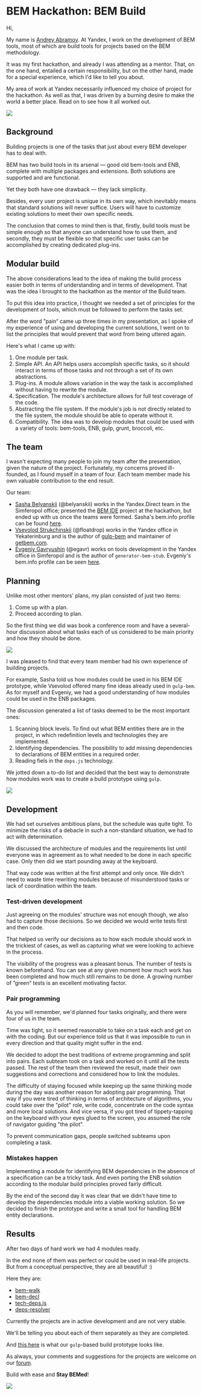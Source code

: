 # BEM Hackathon: BEM Build

Hi,

My name is [Andrey Abramov](https://en.bem.info/authors/abramov-andrey/). At Yandex, I work on the development of BEM tools, most of which are build tools for projects based on the BEM methodology.

It was my first hackathon, and already I was attending as a mentor. That, on the one hand, entailed a certain responsibility, but on the other hand, made for a special experience, which I'd like to tell you about.

My area of work at Yandex necessarily influenced my choice of project for the hackathon. As well as that, I was driven by a burning desire to make the world a better place. Read on to see how it all worked out.

![](https://img-fotki.yandex.ru/get/16138/44214498.bb/0_9bbc7_29c1a57a_XL.jpg)

## Background

Building projects is one of the tasks that just about every BEM developer has to deal with.

BEM has two build tools in its arsenal — good old bem-tools and ENB, complete with multiple packages and extensions. Both solutions are supported and are functional.

Yet they both have one drawback — they lack simplicity.

Besides, every user project is unique in its own way, which inevitably means that standard solutions will never suffice. Users will have to customize existing solutions to meet their own specific needs.

The conclusion that comes to mind then is that, firstly, build tools must be simple enough so that anyone can understand how to use them, and secondly, they must be flexible so that specific user tasks can be accomplished by creating dedicated plug-ins.

## Modular build

The above considerations lead to the idea of making the build process easier both in terms of understanding and in terms of development. That was the idea I brought to the hackathon as the mentor of the Build team.

To put this idea into practice, I thought we needed a set of principles for the development of tools, which must be followed to perform the tasks set. 

After the word ”pain“ came up three times in my presentation, as I spoke of my experience of using and developing the current solutions, I went on to list the principles that would prevent that word from being uttered again.

Here's what I came up with:

  1. One module per task.
  2. Simple API. 
	An API helps users accomplish specific tasks, so it should interact in terms of those tasks and not through a set of its own abstractions.
  3. Plug-ins.
	A module allows variation in the way the task is accomplished without having to rewrite the module.
  4. Specification.
	The module's architecture allows for full test coverage of the code.
  5. Abstracting the file system.
	If the module's job is not directly related to the file system, the module should be able to operate without it.
  6. Compatibility.
	The idea was to develop modules that could be used with a variety of tools: bem-tools, ENB, gulp, grunt, broccoli, etc.

## The team

I wasn't expecting many people to join my team after the presentation, given
the nature of the project. Fortunately, my concerns proved ill-founded, as I found myself in a team of four. Each team member made his own valuable contribution to the end result.

Our team:

  * [Sasha Belyanskii](https://events.yandex.ru/lib/people/610407/) (@belyanskii) works in the Yandex.Direct team in the Simferopol office; presented the [BEM IDE](https://en.bem.info/blog/first-bem-ide/) project at the hackathon, but ended up with us once the teams were formed. Sasha's bem.info profile can be found [here](https://en.bem.info/authors/belyanskii-alexandr/).
  * [Vsevolod Strukchinskii](https://events.yandex.ru/lib/people/9466/) (@floatdrop) works in the Yandex office in Yekaterinburg and is the author of [gulp-bem](http://github.com/floatdrop/gulp-bem) and maintainer of [getbem.com](https://getbem.com).
  * [Evgeniy Gavryushin](https://events.yandex.ru/lib/people/423628/) (@egavr) works on tools development in the Yandex office in Simferopol and is the author of `generator-bem-stub`. Evgeniy's bem.info profile can be seen [here](https://en.bem.info/authors/gavryushin-evgeny/).

## Planning

Unlike most other mentors' plans, my plan consisted of just two items:

  1. Come up with a plan.
  2. Proceed according to plan.

So the first thing we did was book a conference room and have a several-hour discussion about what tasks each of us considered to be main priority and how they should be done.

![](https://img-fotki.yandex.ru/get/16115/44214498.bc/0_9bbed_a19cf4db_XL.jpg)

I was pleased to find that every team member had his own experience of building projects.

For example, Sasha told us how modules could be used in his BEM IDE prototype, while Vsevolod offered many fine ideas already used in `gulp-bem`. As for myself and Evgeniy, we had a good understanding of how modules could be used in the ENB packages.

The discussion generated a list of tasks deemed to be the most important ones:

  1. Scanning block levels.
	To find out what BEM entities there are in the project, in which redefinition levels and technologies they are implemented.
  2. Identifying dependencies.
	The possibility to add missing dependencies to declarations of BEM entities in a required order.
  3. Reading fiels in the `deps.js` technology.

We jotted down a to-do list and decided that the best way to demonstrate how modules work was to create a build prototype using `gulp`.

![](https://img-fotki.yandex.ru/get/15517/44214498.bc/0_9bbf0_4f398d3a_XL.jpg)

## Development

We had set ourselves ambitious plans, but the schedule was quite tight. To minimize the risks of a debacle in such a non-standard situation, we had to act with determination.

We discussed the architecture of modules and the requirements list until everyone was in agreement as to what needed to be done in each specific case. Only then did we start pounding away at the keyboard.

That way code was written at the first attempt and only once. We didn't need to waste time rewriting modules because of misunderstood tasks or lack of coordination within the team.

### Test-driven development

Just agreeing on the modules' structure was not enough though, we also had to capture those decisions. So we decided we would write tests first and then code.

That helped us verify our decisions as to how each module should work in the trickiest of cases, as well as capturing what we were looking to achieve in the process.

The visibility of the progress was a pleasant bonus. The number of tests is known beforehand. You can see at any given moment how much work has been completed and how much still remains to be done. A growing number of ”green“ tests is an excellent motivating factor.

### Pair programming

As you will remember, we'd planned four tasks originally, and there were four of us in the team.

Time was tight, so it seemed reasonable to take on a task each and get on with the coding. But our experience told us that it was impossible to run in every direction and that quality might suffer in the end.

We decided to adopt the best traditions of extreme programming and split into pairs. Each subteam took on a task and worked on it until all the tests passed. The rest of the team then reviewed the result, made their own suggestions and corrections and considered how to link the modules.

The difficulty of staying focused while keeping up the same thinking mode during the day was another reason for adopting pair programming. That way if you were tired of thinking in terms of architecture of algorithms, you could take over the "pilot" role, write code, concentrate on the code syntax and more local solutions. And vice versa, if you got tired of tippety-tapping on the keyboard with your eyes glued to the screen, you assumed the role of navigator guiding "the pilot".

To prevent communication gaps, people switched subteams upon completing a task.

### Mistakes happen

Implementing a module for identifying BEM dependencies in the absence of a specification can be a tricky task. And even porting the ENB solution according to the modular build principles proved fairly difficult.

By the end of the second day it was clear that we didn't have time to develop the dependencies module into a viable working solution. So we decided to finish the prototype and write a small tool for handling BEM entity declarations.

## Results

After two days of hard work we had 4 modules ready.

In the end none of them was perfect or could be used in real-life projects. But from a conceptual perspective, they are all beautiful! :)

Here they are:

  * [bem-walk](https://github.com/bem/bem-walk)
  * [bem-decl](https://github.com/bem/bem-decl)
  * [tech-deps.js](https://github.com/floatdrop/tech-deps.js)
  * [deps-resolver](https://github.com/belyanskii/deps-resolver)

Currently the projects are in active development and are not very stable.

We'll be telling you about each of them separately as they are completed.

And [this here](https://github.com/belyanskii/gulp-bem-stub) is what our `gulp`-based build prototype looks like.

As always, your comments and suggestions for the projects are welcome on our [forum](https://ru.bem.info).

Build with ease and **Stay BEMed**!

![](https://img-fotki.yandex.ru/get/15493/44214498.bd/0_9bc1a_178d2a58_XL.jpg)
